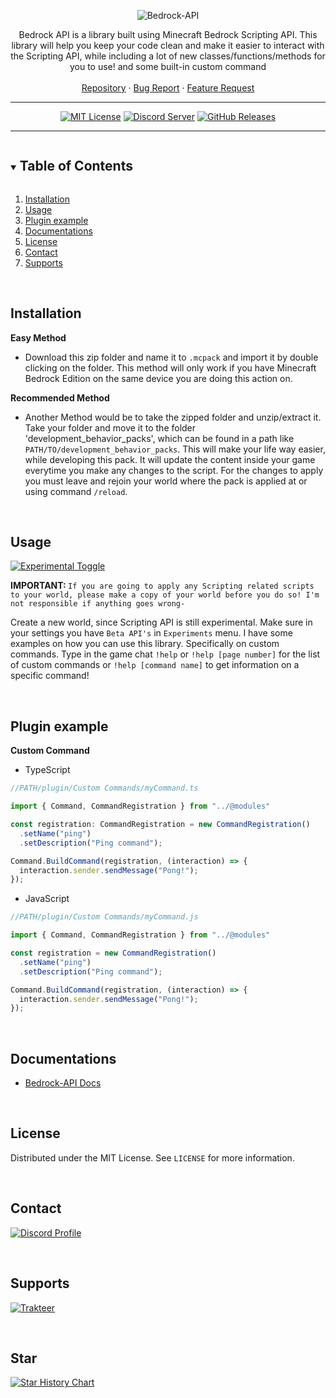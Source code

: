 <!-- LOGO -->
<div align="center">

  ![Bedrock-API](https://socialify.git.ci/JustSkyDev/Bedrock-API/image?description=1&descriptionEditable=Minecraft%20Bedrock%20Custom%20Scripting%20API&font=Source%20Code%20Pro&forks=1&issues=1&logo=https%3A%2F%2Fraw.githubusercontent.com%2FJustSkyDev%2FBedrock-API%2Fmain%2Fpack_icon.png&name=1&owner=1&pattern=Circuit%20Board&pulls=1&stargazers=1&theme=Light)

  <p align="center">
    Bedrock API is a library built using Minecraft Bedrock Scripting API. This library will help you keep your code clean and make it easier to interact with the Scripting API, while including a lot of new classes/functions/methods for you to use! and some built-in custom command
    <br />
    <br />
    <a href="https://github.com/JustSkyDev/Bedrock-API">Repository</a>
    ·
    <a href="https://github.com/JustSkyDev/Bedrock-API/issues">Bug Report</a>
    ·
    <a href="https://github.com/JustSkyDev/Bedrock-API/issues">Feature Request</a>
  </p>

  ---
  
  [![MIT License](https://img.shields.io/github/license/JustSkyDev/Bedrock-API?style=for-the-badge&color=yellow)](https://github.com/JustSkyDev/Bedrock-API/blob/main/LICENSE)
  [![Discord Server](https://img.shields.io/discord/1125432627382460498?color=blue&label=Discord&style=for-the-badge)](https://discord.gg/ffZHPHRBhY)
  [![GitHub Releases](https://img.shields.io/github/downloads/JustSkyDev/Bedrock-API/total?style=for-the-badge&color=orange)
  ](https://github.com/JustSkyDev/Bedrock-API/releases/latest)
  
  ---

</div>

<details open="open">
  <summary><h2 style="display: inline-block">Table of Contents</h2></summary>
  <ol>
    <li><a href="#installation">Installation</a></li>
    <li><a href="#usage">Usage</a></li>
    <li><a href="#plugin-example">Plugin example</a></li>
    <li><a href="#Documentations">Documentations</a></li>
    <li><a href="#license">License</a></li>
    <li><a href="#contact">Contact</a></li>
    <li><a href="#supports">Supports</a></li>
  </ol>
</details>

<br />

## Installation

**Easy Method**

- Download this zip folder and name it to `.mcpack` and import it by double clicking on the folder. This method will only work if you have Minecraft Bedrock Edition on the same device you are doing this action on.

**Recommended Method**

- Another Method would be to take the zipped folder and unzip/extract it. Take your folder and move it to the folder 'development_behavior_packs', which can be found in a path like `PATH/TO/development_behavior_packs`. This will make your life way easier, while developing this pack. It will update the content inside your game everytime you make any changes to the script. For the changes to apply you must leave and rejoin your world where the pack is applied at or using command `/reload`.

<br />

## Usage

[![Experimental Toggle](https://i.postimg.cc/7P5zh2FT/IMG-20230612-184034.jpg)](https://postimg.cc/9zj0NrFW)

<strong>IMPORTANT: </strong>`If you are going to apply any Scripting related scripts to your world, please make a copy of your world before you do so! I'm not responsible if anything goes wrong-`

Create a new world, since Scripting API is still experimental. Make sure in your settings you have `Beta API's` in `Experiments` menu.
I have some examples on how you can use this library. Specifically on custom commands. Type in the game chat `!help` or `!help [page number]` for the list of custom commands or `!help [command name]` to get information on a specific command!

<br />

## Plugin example 
**Custom Command**
 - TypeScript
```javascript
//PATH/plugin/Custom Commands/myCommand.ts

import { Command, CommandRegistration } from "../@modules"

const registration: CommandRegistration = new CommandRegistration()
  .setName("ping")
  .setDescription("Ping command");

Command.BuildCommand(registration, (interaction) => {
  interaction.sender.sendMessage("Pong!");
});

```
 - JavaScript
```javascript
//PATH/plugin/Custom Commands/myCommand.js

import { Command, CommandRegistration } from "../@modules"

const registration = new CommandRegistration()
  .setName("ping")
  .setDescription("Ping command");

Command.BuildCommand(registration, (interaction) => {
  interaction.sender.sendMessage("Pong!");
});

```

<br />

## Documentations
- [Bedrock-API Docs](https://justskydev.github.io/docs/list/Bedrock-API-Docs)

<br />

## License

Distributed under the MIT License. See `LICENSE` for more information.

<br />

## Contact

[![Discord Profile](https://img.shields.io/badge/Discord-blue?style=for-the-badge&logoColor=white&logo=Discord)](https://discordapp.com/users/625970059503992843)

<br />

## Supports

[![Trakteer](https://tinyurl.com/JustSkyDev-Trakteer-Icon)](https://trakteer.id/justskydev)

<br/>

## Star

[![Star History Chart](https://api.star-history.com/svg?repos=JustSkyDev/Bedrock-API&type=Date)](https://star-history.com/#JustSkyDev/Bedrock-API&Date)
